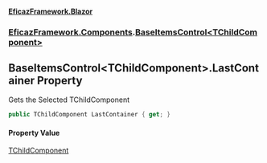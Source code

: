 #### [EficazFramework.Blazor](EficazFrameworkBlazor.md 'EficazFramework Blazor')
### [EficazFramework.Components](EficazFrameworkBlazor.md#EficazFramework_Components 'EficazFramework.Components').[BaseItemsControl&lt;TChildComponent&gt;](BaseItemsControl_TChildComponent_.md 'EficazFramework.Components.BaseItemsControl&lt;TChildComponent&gt;')
## BaseItemsControl&lt;TChildComponent&gt;.LastContainer Property
Gets the Selected TChildComponent  
```csharp
public TChildComponent LastContainer { get; }
```
#### Property Value
[TChildComponent](BaseItemsControl_TChildComponent_.md#EficazFramework_Components_BaseItemsControl_TChildComponent__TChildComponent 'EficazFramework.Components.BaseItemsControl&lt;TChildComponent&gt;.TChildComponent')
